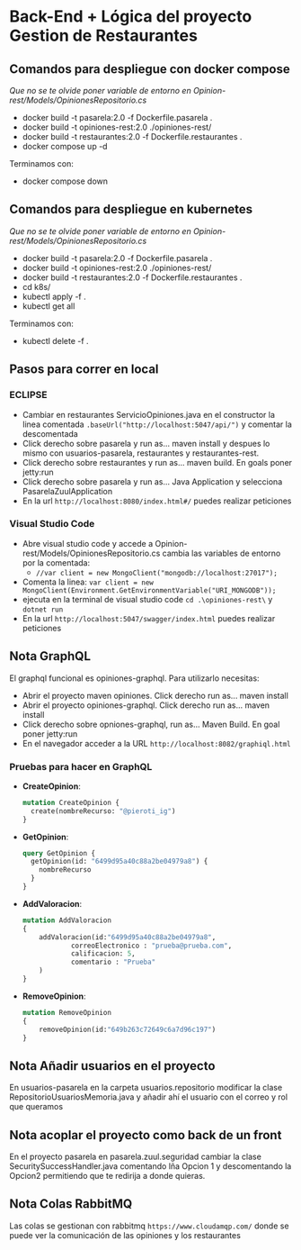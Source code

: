 # Back-End + Lógica del proyecto Gestion de Restaurantes
## Comandos para despliegue con docker compose
*Que no se te olvide poner variable de entorno en Opinion-rest/Models/OpinionesRepositorio.cs*
- docker build -t pasarela:2.0 -f Dockerfile.pasarela .
- docker build -t opiniones-rest:2.0 ./opiniones-rest/
- docker build -t restaurantes:2.0 -f Dockerfile.restaurantes .
- docker compose up -d 

Terminamos con:
- docker compose down 
## Comandos para despliegue en kubernetes
*Que no se te olvide poner variable de entorno en Opinion-rest/Models/OpinionesRepositorio.cs*
- docker build -t pasarela:2.0 -f Dockerfile.pasarela .
- docker build -t opiniones-rest:2.0 ./opiniones-rest/
- docker build -t restaurantes:2.0 -f Dockerfile.restaurantes .
- cd k8s/ 
- kubectl apply -f . 
- kubectl get all 

Terminamos con:
- kubectl delete -f .

## Pasos para correr en local
  ### ECLIPSE
  - Cambiar en restaurantes ServicioOpiniones.java en el constructor la linea comentada `.baseUrl("http://localhost:5047/api/")` y comentar la descomentada
  - Click derecho sobre pasarela y run as... maven install y despues lo mismo con usuarios-pasarela, restaurantes y restaurantes-rest.
  - Click derecho sobre restaurantes y run as... maven build. En goals poner jetty:run
  - Click derecho sobre pasarela y run as... Java Application y selecciona PasarelaZuulApplication
  - En la url `http://localhost:8080/index.html#/` puedes realizar peticiones
    
  ### Visual Studio Code
  - Abre visual studio code y accede a Opinion-rest/Models/OpinionesRepositorio.cs cambia las variables de entorno por la comentada:
      -  `//var client = new MongoClient("mongodb://localhost:27017");`
  -  Comenta la linea: `var client = new MongoClient(Environment.GetEnvironmentVariable("URI_MONGODB"));`
  -  ejecuta en la terminal de visual studio code `cd .\opiniones-rest\` y `dotnet run`
  -  En la url `http://localhost:5047/swagger/index.html` puedes realizar peticiones
    
## Nota GraphQL
El graphql funcional es opiniones-graphql. Para utilizarlo necesitas:
  - Abrir el proyecto maven opiniones. Click derecho run as... maven install 
  - Abrir el proyecto opiniones-graphql. Click derecho run as... maven install
  - Click derecho sobre opniones-graphql, run as... Maven Build. En goal poner jetty:run
  - En el navegador acceder a la URL `http://localhost:8082/graphiql.html`

### Pruebas para hacer en GraphQL

- **CreateOpinion**: 
    ```graphql
    mutation CreateOpinion {
      create(nombreRecurso: "@pieroti_ig")
    }
    ```
- **GetOpinion**:  
    ```graphql
    query GetOpinion {
      getOpinion(id: "6499d95a40c88a2be04979a8") {
        nombreRecurso
      }
    }
    ```
- **AddValoracion**:  
    ```graphql
    mutation AddValoracion
    {
        addValoracion(id:"6499d95a40c88a2be04979a8",
                correoElectronico : "prueba@prueba.com",
                calificacion: 5,
                comentario : "Prueba"
        )
    }
    ```
- **RemoveOpinion**:  
  ```graphql
  mutation RemoveOpinion
  {
      removeOpinion(id:"649b263c72649c6a7d96c197")
  }
  ```



## Nota Añadir usuarios en el proyecto 
En usuarios-pasarela en la carpeta usuarios.repositorio modificar la clase RepositorioUsuariosMemoria.java y añadir ahí el usuario con el correo y rol que queramos

## Nota acoplar el proyecto como back de un front
En el proyecto pasarela en pasarela.zuul.seguridad cambiar la clase SecuritySuccessHandler.java comentando lña Opcion 1 y descomentando la Opcion2 permitiendo que te redirija a donde quieras.

## Nota Colas RabbitMQ
Las colas se gestionan con rabbitmq `https://www.cloudamqp.com/` donde se puede ver la comunicación de las opiniones y los restaurantes
